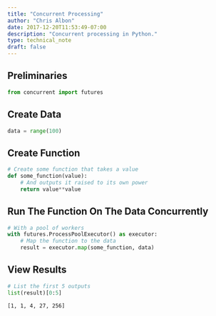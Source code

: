 ```yaml
---
title: "Concurrent Processing"
author: "Chris Albon"
date: 2017-12-20T11:53:49-07:00
description: "Concurrent processing in Python."
type: technical_note
draft: false
---
```

## Preliminaries


```python
from concurrent import futures
```

## Create Data


```python
data = range(100)
```

## Create Function


```python
# Create some function that takes a value
def some_function(value):
    # And outputs it raised to its own power
    return value**value
```

## Run The Function On The Data Concurrently


```python
# With a pool of workers
with futures.ProcessPoolExecutor() as executor:
    # Map the function to the data
    result = executor.map(some_function, data)
```

## View Results


```python
# List the first 5 outputs
list(result)[0:5]
```




    [1, 1, 4, 27, 256]


